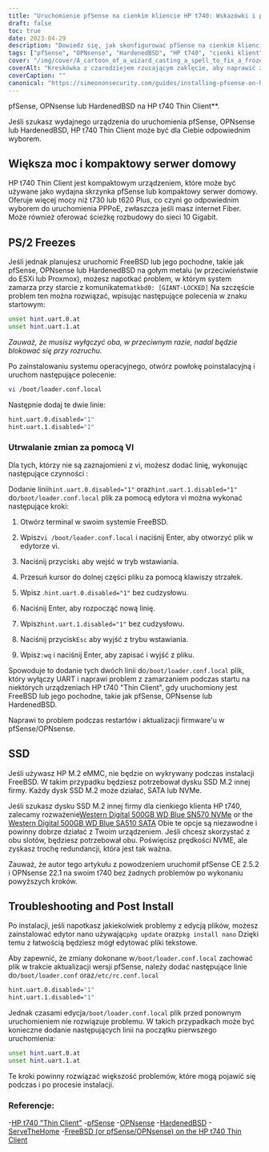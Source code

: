```yaml
---
title: "Uruchomienie pfSense na cienkim kliencie HP t740: Wskazówki i przewodnik rozwiązywania problemów"
draft: false
toc: true
date: 2023-04-29
description: "Dowiedz się, jak skonfigurować pfSense na cienkim kliencie HP t740 i jak rozwiązywać potencjalne problemy, takie jak zamrażanie i problemy z wykrywaniem dysków SSD."
tags: ["pfSense", "OPNsense", "HardenedBSD", "HP t740", "cienki klient", "serwer domowy", "PPPoE", "FreeBSD", "zachęta do uruchomienia systemu", "loader.conf.local", "nano edytor", "Wykrywanie dysków SSD", "M.2 SSD", "Western Digital", "rozwiązywanie problemów", "poinstalacyjne", "UART", "ESXi", "Proxmox"]
cover: "/img/cover/A_cartoon_of_a_wizard_casting_a_spell_to_fix_a_frozen_computer.png"
coverAlt: "Kreskówka z czarodziejem rzucającym zaklęcie, aby naprawić zamrożony komputer, z dymkiem mówiącym o rozwiązaniu problemu"
coverCaption: ""
canonical: "https://simeononsecurity.com/guides/installing-pfsense-on-hp-t740-thin-client/"
---
```

 pfSense, OPNsense lub HardenedBSD na HP t740 Thin Client**.

Jeśli szukasz wydajnego urządzenia do uruchomienia pfSense, OPNsense lub HardenedBSD, HP t740 Thin Client może być dla Ciebie odpowiednim wyborem.

## Większa moc i kompaktowy serwer domowy

HP t740 Thin Client jest kompaktowym urządzeniem, które może być używane jako wydajna skrzynka pfSense lub kompaktowy serwer domowy. Oferuje więcej mocy niż t730 lub t620 Plus, co czyni go odpowiednim wyborem do uruchomienia PPPoE, zwłaszcza jeśli masz internet Fiber. Może również oferować ścieżkę rozbudowy do sieci 10 Gigabit.

## PS/2 Freezes

Jeśli jednak planujesz uruchomić FreeBSD lub jego pochodne, takie jak pfSense, OPNsense lub HardenedBSD na gołym metalu (w przeciwieństwie do ESXi lub Proxmox), możesz napotkać problem, w którym system zamarza przy starcie z komunikatem`atkbd0: [GIANT-LOCKED]` Na szczęście problem ten można rozwiązać, wpisując następujące polecenia w znaku startowym:

```bash
unset hint.uart.0.at
unset hint.uart.1.at
```

*Zauważ, że musisz wyłączyć oba, w przeciwnym razie, nadal będzie blokować się przy rozruchu.*

Po zainstalowaniu systemu operacyjnego, otwórz powłokę poinstalacyjną i uruchom następujące polecenie:

```bash
vi /boot/loader.conf.local
```
Następnie dodaj te dwie linie:
```bash
hint.uart.0.disabled="1"
hint.uart.1.disabled="1"
```

### Utrwalanie zmian za pomocą VI
Dla tych, którzy nie są zaznajomieni z vi, możesz dodać linię, wykonując następujące czynności :

Dodanie linii`hint.uart.0.disabled="1"` oraz`hint.uart.1.disabled="1"` do`/boot/loader.conf.local` plik za pomocą edytora vi można wykonać następujące kroki:

1. Otwórz terminal w swoim systemie FreeBSD.

2. Wpisz`vi /boot/loader.conf.local` i naciśnij Enter, aby otworzyć plik w edytorze vi.

3. Naciśnij przycisk`i` aby wejść w tryb wstawiania.

4. Przesuń kursor do dolnej części pliku za pomocą klawiszy strzałek.

5. Wpisz .`hint.uart.0.disabled="1"` bez cudzysłowu.

6. Naciśnij Enter, aby rozpocząć nową linię.

7. Wpisz`hint.uart.1.disabled="1"` bez cudzysłowu.

8. Naciśnij przycisk`Esc` aby wyjść z trybu wstawiania.

9. Wpisz`:wq` i naciśnij Enter, aby zapisać i wyjść z pliku.

Spowoduje to dodanie tych dwóch linii do`/boot/loader.conf.local` plik, który wyłączy UART i naprawi problem z zamarzaniem podczas startu na niektórych urządzeniach HP t740 "Thin Client", gdy uruchomiony jest FreeBSD lub jego pochodne, takie jak pfSense, OPNsense lub HardenedBSD.

Naprawi to problem podczas restartów i aktualizacji firmware'u w pfSense/OPNsense.

## SSD

Jeśli używasz HP M.2 eMMC, nie będzie on wykrywany podczas instalacji FreeBSD. W takim przypadku będziesz potrzebował dysku SSD M.2 innej firmy. Każdy dysk SSD M.2 może działać, SATA lub NVMe.

Jeśli szukasz dysku SSD M.2 innej firmy dla cienkiego klienta HP t740, zalecamy rozważenie[Western Digital 500GB WD Blue SN570 NVMe](https://amzn.to/44bFCBk) or the [Western Digital 500GB WD Blue SA510 SATA](https://amzn.to/3AEbd0V) Obie te opcje są niezawodne i powinny dobrze działać z Twoim urządzeniem. Jeśli chcesz skorzystać z obu slotów, będziesz potrzebował obu. Poświęcisz prędkości NVME, ale zyskasz trochę redundancji, która jest tak ważna.

Zauważ, że autor tego artykułu z powodzeniem uruchomił pfSense CE 2.5.2 i OPNsense 22.1 na swoim t740 bez żadnych problemów po wykonaniu powyższych kroków.

## Troubleshooting and Post Install

Po instalacji, jeśli napotkasz jakiekolwiek problemy z edycją plików, możesz zainstalować edytor nano używając`pkg update` oraz`pkg install nano` Dzięki temu z łatwością będziesz mógł edytować pliki tekstowe.

Aby zapewnić, że zmiany dokonane w`/boot/loader.conf.local` zachować plik w trakcie aktualizacji wersji pfSense, należy dodać następujące linie do`/boot/loader.conf` oraz`/etc/rc.conf.local` 
```bash
hint.uart.0.disabled="1"
hint.uart.1.disabled="1"
```

Jednak czasami edycja`/boot/loader.conf.local` plik przed ponownym uruchomieniem nie rozwiązuje problemu. W takich przypadkach może być konieczne dodanie następujących linii na początku pierwszego uruchomienia:

```bash
unset hint.uart.0.at
unset hint.uart.1.at
```

Te kroki powinny rozwiązać większość problemów, które mogą pojawić się podczas i po procesie instalacji.

### Referencje:
-[HP t740 "Thin Client"](https://www8.hp.com/us/en/thin-clients/t740.html)
-[pfSense](https://www.pfsense.org/)
-[OPNsense](https://opnsense.org/)
-[HardenedBSD](https://hardenedbsd.org/)
-[ServeTheHome](https://www.servethehome.com/hp-t740-thin-client-review/)
-[FreeBSD (or pfSense/OPNsense) on the HP t740 Thin Client](https://www.neelc.org/posts/hp-t740-freebsd/)